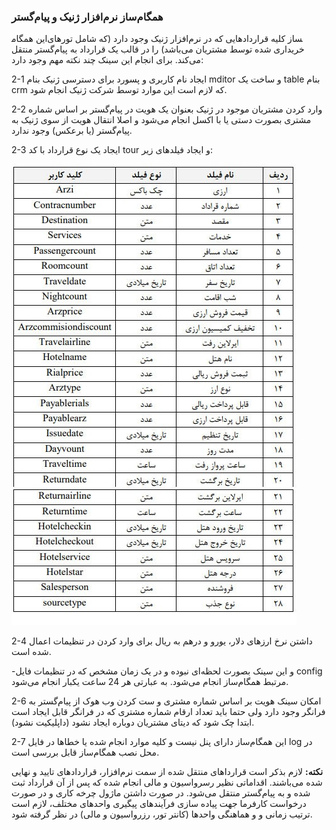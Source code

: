 ### همگام‌‍‌ساز نرم‌افزار ژنیک و پیام‌گستر

این همگام‎ساز کلیه قراردادهایی که در نرم‌افزار ژنیک وجود دارد (که شامل تورهای خریداری شده توسط مشتریان می‌باشد) را در قالب یک قرارداد به پیام‌گستر منتقل می‌کند. برای انجام این سینک چند نکته مهم وجود دارد: 

2-1 ایجاد نام کاربری و پسورد برای دسترسی ژنیک بنام mditor و ساخت یک table بنام crm که لازم است این موارد توسط شرکت ژنیک انجام شود.

2-2  وارد کردن مشتریان موجود در ژنیک بعنوان یک هویت در پیام‌گستر بر اساس شماره مشتری بصورت دستی یا با اکسل انجام می‌شود و اصلا انتقال هویت از سوی ژنیک به پیام‌گستر (یا برعکس) وجود ندارد.

2-3  ایجاد یک نوع قرارداد با کد tour و ایجاد فیلدهای زیر:

 ![](zhenik1.jpg)

2-4	  داشتن نرخ ارزهای دلار، یورو و درهم به ریال برای وارد کردن در تنظیمات اعمال شده است.

‌-و	  این سینک بصورت لحظه‌ای نبوده و در یک زمان مشخص که در تنظیمات فایل config مرتبط همگام‌ساز انجام می‌شود. به عبارتی هر 24 ساعت یکبار انجام می‌شود.

2-6	امکان سینک هویت بر اساس شماره مشتری و ست کردن وب هوک از پیام‌گستر به فرانگر وجود دارد ولی حتما باید تعداد ارقام شماره مشتری که در فرانگر قابل ایجاد است ابتدا چک شود که دیتای مشتریان دوباره ایجاد نشود (داپلیکیت نشود). 

2-7	این همگام‌ساز دارای پنل نیست و کلیه موارد انجام شده یا خطاها در فایل log در محل نصب همگام‌ساز قابل بررسی است.

**نکته:** لازم بذکر است قرارداهای منتقل شده از سمت نرم‌افزار، قراردادهای تایید و نهایی شده می‌باشند. اقداماتی نظیر رسرواسیون و مالی انجام شده که پس از آن قرارداد ثبت شده و به پیام‌گستر منتقل می‌شود.  در صورت داشتن ماژول چرخه کاری و در صورت درخواست کارفرما جهت پیاده سازی فرآیندهای پیگیری‌ واحدهای مختلف، لازم است ترتیب زمانی و و هماهنگی واحدها (کانتر تور، رزرواسیون و مالی) در نظر گرفته شود.
